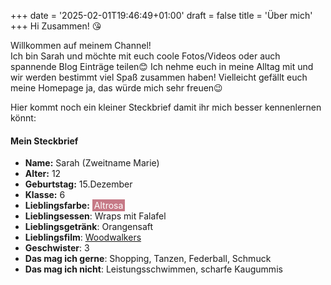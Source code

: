 +++
date = '2025-02-01T19:46:49+01:00'
draft = false
title = 'Über mich'
+++
Hi Zusammen! 😘

Willkommen auf meinem Channel!  
Ich bin Sarah und möchte mit euch coole Fotos/Videos oder auch
spannende Blog Einträge teilen😊
Ich nehme euch in meine Alltag mit und wir werden bestimmt viel Spaß zusammen haben!
Vielleicht gefällt euch meine Homepage ja, das würde mich sehr freuen😉

Hier kommt noch ein kleiner Steckbrief damit ihr mich besser kennenlernen könnt:

#### Mein Steckbrief

* **Name:** Sarah (Zweitname Marie)
* **Alter:** 12
* **Geburtstag:** 15.Dezember
* **Klasse:** 6
* **Lieblingsfarbe:** <span style="color: white; padding: 1px 3px 1px 3px; background-color: #C67986;">Altrosa</span>
* **Lieblingsessen**: Wraps mit Falafel
* **Lieblingsgetränk**: Orangensaft
* **Lieblingsfilm**: [Woodwalkers](https://www.youtube.com/watch?v=ntxIqJ6FqBk)
* **Geschwister**: 3
* **Das mag ich gerne**: Shopping, Tanzen, Federball, Schmuck
* **Das mag ich nicht**: Leistungsschwimmen, scharfe Kaugummis
